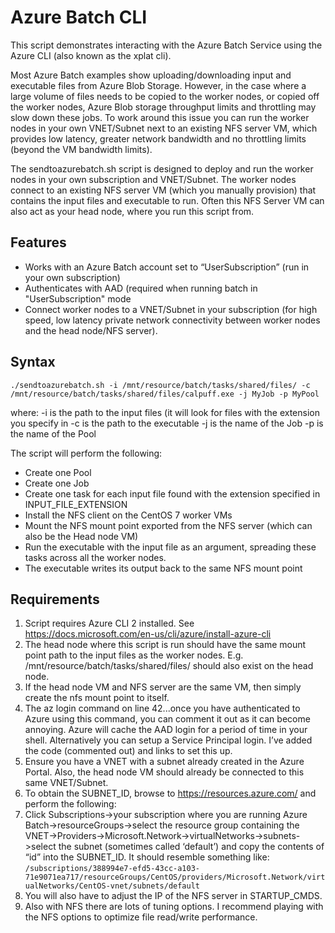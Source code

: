 # Azure Batch CLI     
This script demonstrates interacting with the Azure Batch Service using the Azure CLI (also known as the xplat cli).  

Most Azure Batch examples show uploading/downloading input and executable files from Azure Blob Storage. However, in the case where a large volume of files needs to be copied to the worker nodes, or copied off the worker nodes, Azure Blob storage throughput limits and throttling may slow down these jobs. To work around this issue you can run the worker nodes in your own VNET/Subnet next to an existing NFS server VM, which provides low latency, greater network bandwidth and no throttling limits (beyond the VM bandwidth limits). 

The sendtoazurebatch.sh script is designed to deploy and run the worker nodes in your own subscription and VNET/Subnet. The worker nodes connect to an existing NFS server VM (which you manually provision) that contains the input files and executable to run. Often this NFS Server VM can also act as your head node, where you run this script from. 

## Features
- Works with an Azure Batch account set to “UserSubscription” (run in your own subscription)
- Authenticates with AAD (required when running batch in "UserSubscription" mode
- Connect worker nodes to a VNET/Subnet in your subscription (for high speed, low latency private network connectivity between worker nodes and the head node/NFS server).

## Syntax   
`./sendtoazurebatch.sh -i /mnt/resource/batch/tasks/shared/files/ -c /mnt/resource/batch/tasks/shared/files/calpuff.exe -j MyJob -p MyPool`

where:
-i is the path to the input files (it will look for files with the extension you specify in 
-c is the path to the executable
-j is the name of the Job
-p is the name of the Pool

The script will perform the following:

- Create one Pool
- Create one Job
- Create one task for each input file found with the extension specified in INPUT_FILE_EXTENSION
- Install the NFS client on the CentOS 7 worker VMs
- Mount the NFS mount point exported from the NFS server (which can also be the Head node VM)
- Run the executable with the input file as an argument, spreading these tasks across all the worker nodes.
- The executable writes its output back to the same NFS mount point

## Requirements
1. Script requires Azure CLI 2 installed. See https://docs.microsoft.com/en-us/cli/azure/install-azure-cli
1.	The head node where this script is run should have the same mount point path to the input files as the worker nodes. E.g. /mnt/resource/batch/tasks/shared/files/ should also exist on the head node.
1. If the head node VM and NFS server are the same VM, then simply create the nfs mount point to itself. 
1.	The az login command on line 42...once you have authenticated to Azure using this command, you can comment it out as it can become annoying. Azure will cache the AAD login for a period of time in your shell. Alternatively you can setup a Service Principal login. I’ve added the code (commented out) and links to set this up. 
1.	Ensure you have a VNET with a subnet already created in the Azure Portal. Also, the head node VM should already be connected to this same VNET/Subnet.  
1.	To obtain the SUBNET_ID, browse to https://resources.azure.com/ and perform the following:
  1.	Click Subscriptions->your subscription where you are running Azure Batch->resourceGroups->select the resource group containing the VNET->Providers->Microsoft.Network->virtualNetworks->subnets->select the subnet (sometimes called ‘default’) and copy the contents of “id” into the SUBNET_ID. It should resemble something like: `/subscriptions/388994e7-efd5-43cc-a103-71e9071ea717/resourceGroups/CentOS/providers/Microsoft.Network/virtualNetworks/CentOS-vnet/subnets/default`
1. You will also have to adjust the IP of the NFS server in STARTUP_CMDS. 
1.	Also with NFS there are lots of tuning options. I recommend playing with the NFS options to optimize file read/write performance. 


